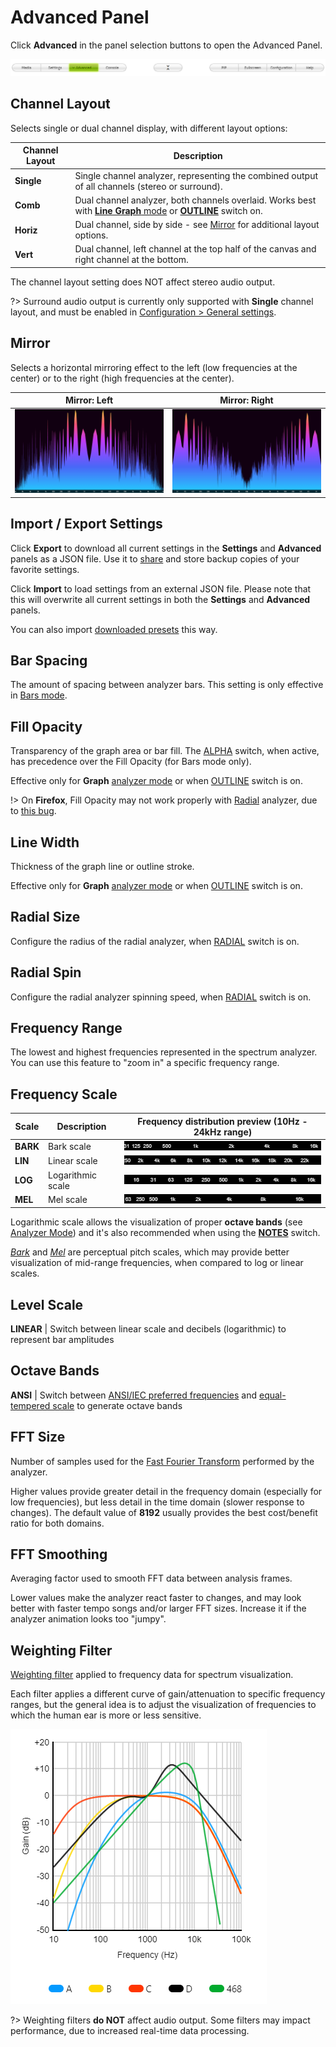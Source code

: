 # Advanced Panel

Click **Advanced** in the panel selection buttons to open the Advanced Panel.

![ui-buttons-advanced](img/UI_main_buttons_advanced.png)

## Channel Layout

<div class="advanced-panel highlight-channel-layout"></div>

Selects single or dual channel display, with different layout options:

| Channel Layout | Description |
|----------------|-------------|
| **Single**     | Single channel analyzer, representing the combined output of all channels (stereo or surround).
| **Comb**       | Dual channel analyzer, both channels overlaid. Works best with [**Line Graph** mode](settings.md#analyzer-mode) or [**OUTLINE**](settings.md#effects) switch on.
| **Horiz**      | Dual channel, side by side - see [Mirror](settings.md#mirror) for additional layout options.
| **Vert**       | Dual channel, left channel at the top half of the canvas and right channel at the bottom.

The channel layout setting does NOT affect stereo audio output.

?> Surround audio output is currently only supported with **Single** channel layout, and must be enabled in [Configuration > General settings](configuration.md#general-settings).

## Mirror

<div class="advanced-panel highlight-mirror"></div>

Selects a horizontal mirroring effect to the left (low frequencies at the center) or to the right (high frequencies at the center).

| Mirror: Left | Mirror: Right |
|:-----------:|:-------------:|
| ![mirror-left](img/mirror-left.png) | ![mirror-right](img/mirror-right.png)

## Import / Export Settings

<div class="advanced-panel highlight-import-export"></div>

Click **Export** to download all current settings in the **Settings** and **Advanced** panels as a JSON file. Use it to [share](https://github.com/hvianna/audioMotion.js/discussions/categories/presets) and store backup copies of your favorite settings.

Click **Import** to load settings from an external JSON file. Please note that this will overwrite all current settings in both the **Settings** and **Advanced** panels.

You can also import [downloaded presets](settings.md#save-manage-presets) this way.

## Bar Spacing

<div class="advanced-panel highlight-bar-spacing"></div>

The amount of spacing between analyzer bars. This setting is only effective in [Bars mode](settings.md#analyzer-mode).

## Fill Opacity

<div class="advanced-panel highlight-fill-opacity"></div>

Transparency of the graph area or bar fill. The [ALPHA](settings.md#effects) switch, when active, has precedence over the Fill Opacity (for Bars mode only).

Effective only for **Graph** [analyzer mode](settings.md#analyzer-mode) or when [OUTLINE](settings.md#effects) switch is on.

!> On **Firefox**, Fill Opacity may not work properly with [Radial](settings.md#effects) analyzer, due to [this bug](https://bugzilla.mozilla.org/show_bug.cgi?id=1164912).

## Line Width

<div class="advanced-panel highlight-line-width"></div>

Thickness of the graph line or outline stroke.

Effective only for **Graph** [analyzer mode](settings.md#analyzer-mode) or when [OUTLINE](settings.md#effects) switch is on.

## Radial Size

<div class="advanced-panel highlight-radial-size"></div>

Configure the radius of the radial analyzer, when [RADIAL](settings.md#effects) switch is on.

## Radial Spin

<div class="advanced-panel highlight-radial-spin"></div>

Configure the radial analyzer spinning speed, when [RADIAL](settings.md#effects) switch is on.

## Frequency Range

<div class="advanced-panel highlight-frequency-range"></div>

The lowest and highest frequencies represented in the spectrum analyzer. You can use this feature to "zoom in" a specific frequency range.

## Frequency Scale

<div class="advanced-panel highlight-frequency-scale"></div>

| Scale    | Description | Frequency distribution preview (10Hz - 24kHz range)
|----------|-------------|-----------------------------------
| **BARK** | Bark scale | ![scale-bark](img/scale-bark.png)
| **LIN**  | Linear scale | ![scale-linear](img/scale-linear.png)
| **LOG**  | Logarithmic scale | ![scale-log-ansi](img/scale-log-ansi.png)
| **MEL**  | Mel scale | ![scale-mel](img/scale-mel.png)

Logarithmic scale allows the visualization of proper **octave bands** (see [Analyzer Mode](settings.md#analyzer-mode)) and it's also recommended when using the [**NOTES**](settings.md#x-axis-label) switch.

[*Bark*](https://en.wikipedia.org/wiki/Bark_scale) and [*Mel*](https://en.wikipedia.org/wiki/Mel_scale) are perceptual pitch scales, which may provide better visualization of mid-range frequencies, when compared to log or linear scales.

## Level Scale

<div class="advanced-panel highlight-level-scale"></div>

**LINEAR**  | Switch between linear scale and decibels (logarithmic) to represent bar amplitudes

## Octave Bands

<div class="advanced-panel highlight-octave-bands"></div>

**ANSI**    | Switch between [ANSI/IEC preferred frequencies](https://archive.org/details/gov.law.ansi.s1.11.2004) and [equal-tempered scale](http://hyperphysics.phy-astr.gsu.edu/hbase/Music/et.html) to generate octave bands

## FFT Size

<div class="advanced-panel highlight-fft-size"></div>

Number of samples used for the [Fast Fourier Transform](https://en.wikipedia.org/wiki/Fast_Fourier_transform) performed by the analyzer.

Higher values provide greater detail in the frequency domain (especially for low frequencies), but less detail in the time domain (slower response to changes).
The default value of **8192** usually provides the best cost/benefit ratio for both domains.

## FFT Smoothing

<div class="advanced-panel highlight-fft-smoothing"></div>

Averaging factor used to smooth FFT data between analysis frames.

Lower values make the analyzer react faster to changes, and may look better with faster tempo songs and/or larger FFT sizes.
Increase it if the analyzer animation looks too "jumpy".

## Weighting Filter

<div class="advanced-panel highlight-weighting"></div>

[Weighting filter](https://en.wikipedia.org/wiki/Weighting_filter) applied to frequency data for spectrum visualization.

Each filter applies a different curve of gain/attenuation to specific frequency ranges, but the general idea is to adjust the
visualization of frequencies to which the human ear is more or less sensitive.

![weighting-filters-curves](img/weighting-filters-curves.png)

?> Weighting filters **do NOT** affect audio output. Some filters may impact performance, due to increased real-time data processing.


